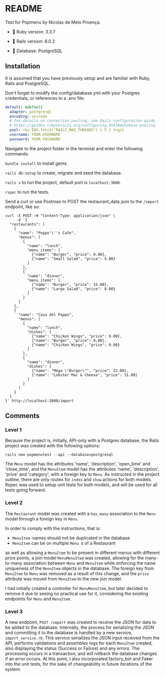 # README

Test for Popmenu by Nicolas de Melo Proença.

* :gem: Ruby version: 3.3.7

* :railway_car: Rails version: 8.0.2

* :elephant: Database: PostgreSQL

## Installation

It is assumed that you have previously setup and are familiar with Ruby, Rails and PostgreSQL.

Don't forget to modify the config/database.yml with your Postgres credentials, or references to a .env file:

```yaml
default: &default
  adapter: postgresql
  encoding: unicode
  # For details on connection pooling, see Rails configuration guide
  # https://guides.rubyonrails.org/configuring.html#database-pooling
  pool: <%= ENV.fetch("RAILS_MAX_THREADS") { 5 } %>git
  username: YOUR USERNAME
  password: YOUR PASSWORD
```

Navigate to the project folder in the terminal and enter the following commands:

`bundle install` to install gems.

`rails db:setup` to create, migrate and seed the database.

`rails s` to run the project, default port is `localhost:3000`.

`rspec` to run the tests.

Send a curl or use Postman to POST the restaurant_data json to the `/import` endpoint, like so:

```
curl -X POST -H "Content-Type: application/json" \
     -d '{
  "restaurants": [
    {
      "name": "Poppo'\''s Cafe",
      "menus": [
        {
          "name": "lunch",
          "menu_items": [
            {"name": "Burger", "price": 9.00},
            {"name": "Small Salad", "price": 5.00}
          ]
        },
        {
          "name": "dinner",
          "menu_items": [
            {"name": "Burger", "price": 15.00},
            {"name": "Large Salad", "price": 8.00}
          ]
        }
      ]
    },
    {
      "name": "Casa del Poppo",
      "menus": [
        {
          "name": "lunch",
          "dishes": [
            {"name": "Chicken Wings", "price": 9.00},
            {"name": "Burger", "price": 9.00},
            {"name": "Chicken Wings", "price": 9.00}
          ]
        },
        {
          "name": "dinner",
          "dishes": [
            {"name": "Mega \"Burger\"", "price": 22.00},
            {"name": "Lobster Mac & Cheese", "price": 31.00}
          ]
        }
      ]
    }
  ]
}' http://localhost:3000/import

```


## Comments

### Level 1

Because the project is, initially, API-only with a Postgres database, the Rails project was created with the following options:

`rails new popmenutest --api --database=postgresql`

The `Menu` model has the attributes 'name', 'description', 'open_time' and 'close_time', and the `MenuItem` model has the attributes 'name', 'description', 'price' and 'category', with a foreign key to `Menu`. As instructed in the project outline, there are only routes for `index` and `show` actions for both models. Rspec was used to setup unit tests for both models, and will be used for all tests going forward.

### Level 2

The `Restaurant` model was created with a `has_many` association to the `Menu `model through a foreign key in `Menu`.

In order to comply with the instructions, that is:

- `MenuItem `names should not be duplicated in the database
- `MenuItem` can be on multiple `Menu `s of a Restaurant

as well as allowing a `MenuItem` to be present in different menus with different price points, a join model `MenuMenuItem` was created, allowing for the many-to-many association between `Menu` and `MenuItem` while enforcing the name uniqueness of the `MenuItem` objects in the database. The foreign key from `MenuItem` to `Menu` was removed as a result of this change, and the `price` attribute was moved from `MenuItem` to the new join model.

I had initially created a controller for `MenuMenuItem`, but later decided to remove it due to seeing no practical use for it, considering the  existing endpoints for `Menu` and `MenuItem`.

### Level 3

A new endpoint, `POST /import` was created to receive the JSON for data to be added to the database. Internally, the process for serializing the JSON and committing it to the database is handled by a new service, `import_service.rb`. This service serializes the JSON input received from the API, performs validations and assembles logs for each `MenuItem` created, also displaying the status (Success or Failure) and any errors. The processing occurs in a transaction, and will rollback the database changes if an error occurs. At this point, I also incorporated factory_bot and Faker into the unit tests, for the sake of changeability in future iterations of the system.